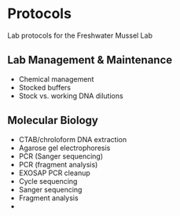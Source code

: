 # Protocols

Lab protocols for the Freshwater Mussel Lab

## Lab Management & Maintenance
- Chemical management
- Stocked buffers
- Stock vs. working DNA dilutions

## Molecular Biology
- CTAB/chroloform DNA extraction
- Agarose gel electrophoresis
- PCR (Sanger sequencing)
- PCR (fragment analysis)
- EXOSAP PCR cleanup
- Cycle sequencing
- Sanger sequencing
- Fragment analysis
- 
